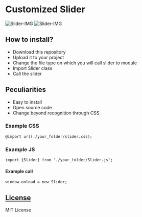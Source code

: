 # Customized Slider
![Slider-IMG](https://i.imgur.com/3K7TCrP.jpg)
![Slider-IMG](https://i.imgur.com/jMv5aFC.jpg)

## How to install?
- Download this repository
- Upload it to your project
- Change the file type on which you will call slider to module
- Import Slider class
- Call the slider

## Peculiarities
- Easy to install
- Open source code
- Change beyond recognition through CSS

### Example CSS
`@import url(./your_folder/slider.css);`

### Example JS
`import {Slider} from './your_folder/Slider.js';`
#### Example call
`window.onload = new Slider;`

## [License](LICENSE)
MIT License